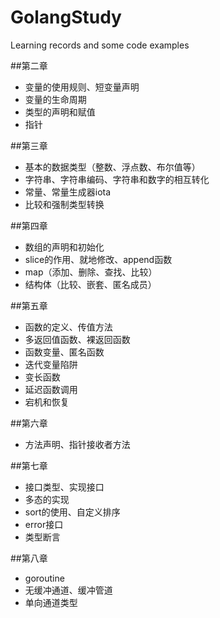 # GolangStudy
Learning records and some code examples

##第二章
- 变量的使用规则、短变量声明
- 变量的生命周期
- 类型的声明和赋值
- 指针

##第三章
- 基本的数据类型（整数、浮点数、布尔值等）
- 字符串、字符串编码、字符串和数字的相互转化
- 常量、常量生成器iota
- 比较和强制类型转换

##第四章
- 数组的声明和初始化
- slice的作用、就地修改、append函数
- map（添加、删除、查找、比较）
- 结构体（比较、嵌套、匿名成员）

##第五章
- 函数的定义、传值方法
- 多返回值函数、裸返回函数
- 函数变量、匿名函数
- 迭代变量陷阱
- 变长函数
- 延迟函数调用
- 宕机和恢复

##第六章
- 方法声明、指针接收者方法

##第七章
- 接口类型、实现接口
- 多态的实现
- sort的使用、自定义排序
- error接口
- 类型断言

##第八章
- goroutine
- 无缓冲通道、缓冲管道
- 单向通道类型